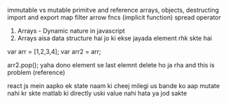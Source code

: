 immutable vs mutable
primitve and reference
arrays, objects, destructing import and export
map filter arrow fncs (implicit function) spread operator

1. Arrays - Dynamic nature in javascript
2. Arrays aisa data structure hai jo ki ekse jayada element rhk skte hai

var arr = [1,2,3,4];
var arr2 = arr;

arr2.pop();
yaha dono element se last elemnt delete ho ja rha and this is problem (reference)

react js mein aapko ek state naam ki cheej milegi us bande ko aap mutate nahi kr skte matlab ki directly uski value nahi hata ya jod sakte